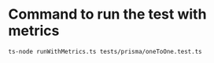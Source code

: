 # Command to run the test with metrics
```bash
ts-node runWithMetrics.ts tests/prisma/oneToOne.test.ts
```